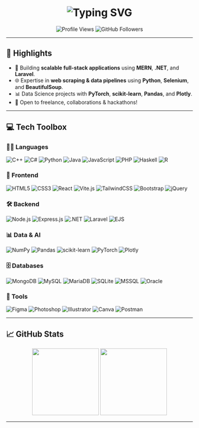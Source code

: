 <h1 align="center">
  <img src="https://readme-typing-svg.herokuapp.com?font=Fira+Code&size=30&duration=2000&pause=1000&center=true&vCenter=true&width=450&lines=Hi+There!+I'm+Ibraheem;Software+Engineer;Full-Stack+Web+Developer;Web+Scraper" alt="Typing SVG" />
</h1>

<p align="center">
  <img src="https://komarev.com/ghpvc/?username=ibraheem887&style=flat-square&color=blue" alt="Profile Views" />
  <img src="https://img.shields.io/github/followers/ibraheem887?style=social" alt="GitHub Followers" />
</p>


---

## 🚀 Highlights

- 🔧 Building **scalable full-stack applications** using **MERN**, **.NET**, and **Laravel**.
- 🌐 Expertise in **web scraping & data pipelines** using **Python**, **Selenium**, and **BeautifulSoup**.
- 📊 Data Science projects with **PyTorch**, **scikit-learn**, **Pandas**, and **Plotly**.
- 🧩 Open to freelance, collaborations & hackathons!

---

## 💻 Tech Toolbox

### 👨‍💻 Languages
![C++](https://img.shields.io/badge/C++-00599C?style=flat&logo=c%2B%2B&logoColor=white)
![C#](https://img.shields.io/badge/C%23-239120?style=flat&logo=csharp&logoColor=white)
![Python](https://img.shields.io/badge/Python-3776AB?style=flat&logo=python&logoColor=white)
![Java](https://img.shields.io/badge/Java-ED8B00?style=flat&logo=java&logoColor=white)
![JavaScript](https://img.shields.io/badge/JavaScript-F7DF1E?style=flat&logo=javascript&logoColor=black)
![PHP](https://img.shields.io/badge/PHP-777BB4?style=flat&logo=php&logoColor=white)
![Haskell](https://img.shields.io/badge/Haskell-5D4F85?style=flat&logo=haskell&logoColor=white)
![R](https://img.shields.io/badge/R-276DC3?style=flat&logo=r&logoColor=white)

### 🎨 Frontend
![HTML5](https://img.shields.io/badge/HTML5-E34F26?style=flat&logo=html5&logoColor=white)
![CSS3](https://img.shields.io/badge/CSS3-1572B6?style=flat&logo=css3&logoColor=white)
![React](https://img.shields.io/badge/React-20232A?style=flat&logo=react&logoColor=61DAFB)
![Vite.js](https://img.shields.io/badge/Vite.js-35495E?style=flat&logo=vitedotjs&logoColor=4FC08D)
![TailwindCSS](https://img.shields.io/badge/Tailwind_CSS-38B2AC?style=flat&logo=tailwind-css&logoColor=white)
![Bootstrap](https://img.shields.io/badge/Bootstrap-7952B3?style=flat&logo=bootstrap&logoColor=white)
![jQuery](https://img.shields.io/badge/jQuery-0769AD?style=flat&logo=jquery&logoColor=white)

### 🛠️ Backend
![Node.js](https://img.shields.io/badge/Node.js-339933?style=flat&logo=nodedotjs&logoColor=white)
![Express.js](https://img.shields.io/badge/Express-000000?style=flat&logo=express&logoColor=white)
![.NET](https://img.shields.io/badge/.NET-512BD4?style=flat&logo=dotnet&logoColor=white)
![Laravel](https://img.shields.io/badge/Laravel-FF2D20?style=flat&logo=laravel&logoColor=white)
![EJS](https://img.shields.io/badge/EJS-8C8C8C?style=flat&logo=ejs&logoColor=black)

### 📊 Data & AI
![NumPy](https://img.shields.io/badge/NumPy-013243?style=flat&logo=numpy&logoColor=white)
![Pandas](https://img.shields.io/badge/Pandas-150458?style=flat&logo=pandas&logoColor=white)
![scikit-learn](https://img.shields.io/badge/scikit--learn-F7931E?style=flat&logo=scikit-learn&logoColor=white)
![PyTorch](https://img.shields.io/badge/PyTorch-EE4C2C?style=flat&logo=pytorch&logoColor=white)
![Plotly](https://img.shields.io/badge/Plotly-3F4F75?style=flat&logo=plotly&logoColor=white)

### 🗄️ Databases
![MongoDB](https://img.shields.io/badge/MongoDB-4EA94B?style=flat&logo=mongodb&logoColor=white)
![MySQL](https://img.shields.io/badge/MySQL-4479A1?style=flat&logo=mysql&logoColor=white)
![MariaDB](https://img.shields.io/badge/MariaDB-003545?style=flat&logo=mariadb&logoColor=white)
![SQLite](https://img.shields.io/badge/SQLite-07405E?style=flat&logo=sqlite&logoColor=white)
![MSSQL](https://img.shields.io/badge/SQL_Server-CC2927?style=flat&logo=microsoftsqlserver&logoColor=white)
![Oracle](https://img.shields.io/badge/Oracle-F80000?style=flat&logo=oracle&logoColor=white)

### 🧰 Tools
![Figma](https://img.shields.io/badge/Figma-F24E1E?style=flat&logo=figma&logoColor=white)
![Photoshop](https://img.shields.io/badge/Photoshop-31A8FF?style=flat&logo=adobephotoshop&logoColor=white)
![Illustrator](https://img.shields.io/badge/Illustrator-FF9A00?style=flat&logo=adobeillustrator&logoColor=white)
![Canva](https://img.shields.io/badge/Canva-00C4CC?style=flat&logo=canva&logoColor=white)
![Postman](https://img.shields.io/badge/Postman-FF6C37?style=flat&logo=postman&logoColor=white)

---

## 📈 GitHub Stats

<p align="center">
  <img src="https://github-readme-stats.vercel.app/api?username=ibraheem887&show_icons=true&theme=tokyonight" height="180" />
  <img src="https://github-readme-stats.vercel.app/api/top-langs/?username=ibraheem887&layout=compact&theme=tokyonight" height="180" />
</p>




---
